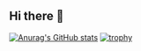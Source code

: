 ## Hi there 👋


[![Anurag's GitHub stats](https://github-readme-stats.vercel.app/api?username=DuoBaoWa)](https://github.com/anuraghazra/github-readme-stats)
[![trophy](https://github-profile-trophy.vercel.app/?username=DuoBaoWa&theme=onedark)](https://github.com/ryo-ma/github-profile-trophy)
